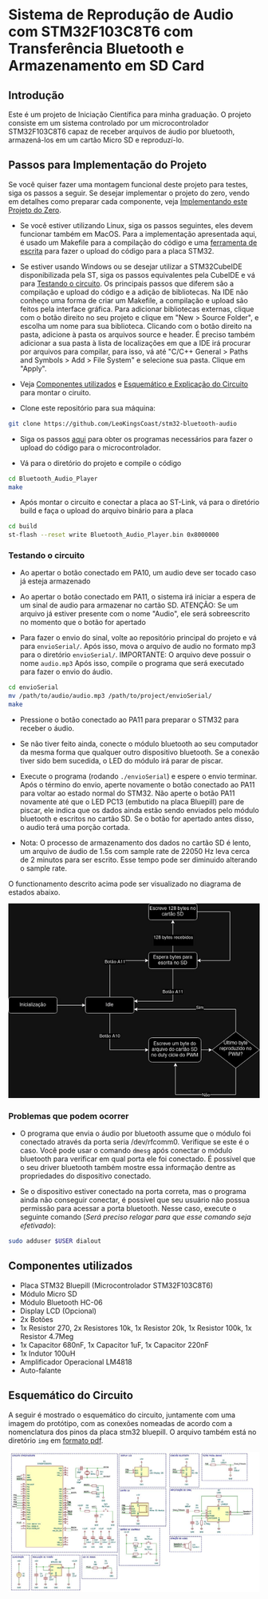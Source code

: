 # Sistema de Reprodução de Audio com STM32F103C8T6 com Transferência Bluetooth e Armazenamento em SD Card

## Introdução 

Este é um projeto de Iniciação Científica para minha graduação. O projeto consiste em um sistema controlado por um microcontrolador STM32F103C8T6 capaz de receber arquivos de áudio por bluetooth, armazená-los em um cartão Micro SD e reproduzí-lo.

## Passos para Implementação do Projeto

Se você quiser fazer uma montagem funcional deste projeto para testes, siga os passos a seguir. Se desejar implementar o projeto do zero, vendo em detalhes como preparar cada componente, veja [Implementando este Projeto do Zero](FROMSCRATCH.md).

- Se você estiver utilizando Linux, siga os passos seguintes, eles devem funcionar também em MacOS. Para a implementação apresentada aqui, é usado um Makefile para a compilação do código e uma [ferramenta de escrita](https://github.com/stlink-org/stlink) para fazer o upload do código para a placa STM32. 

- Se estiver usando Windows ou se desejar utilizar a STM32CubeIDE disponibilizada pela ST, siga os passos equivalentes pela CubeIDE e vá para [Testando o circuito](#testando-o-circuito). Os principais passos que diferem são a compilação e upload do código e a adição de bibliotecas. Na IDE não conheço uma forma de criar um Makefile, a compilação e upload são feitos pela interface gráfica. Para adicionar bibliotecas externas, clique com o botão direito no seu projeto e clique em "New > Source Folder", e escolha um nome para sua biblioteca. Clicando com o botão direito na pasta, adicione à pasta os arquivos source e header. É preciso também adicionar a sua pasta à lista de localizações em que a IDE irá procurar por arquivos para compilar, para isso, vá até "C/C++ General > Paths and Symbols > Add > File System" e selecione sua pasta. Clique em "Apply". 

- Veja [Componentes utilizados](#componentes-utilizados) e [Esquemático e Explicação do Circuito](#esquemático-e-explicação-do-circuito) para montar o ciruito.

- Clone este repositório para sua máquina:
```bash
git clone https://github.com/LeoKingsCoast/stm32-bluetooth-audio
```

- Siga os passos [aqui](https://github.com/LeoKingsCoast/stm32-linux-setup) para obter os programas necessários para fazer o upload do código para o microcontrolador.

- Vá para o diretório do projeto e compile o código
```bash
cd Bluetooth_Audio_Player
make
```

- Após montar o circuito e conectar a placa ao ST-Link, vá para o diretório build e faça o upload do arquivo binário para a placa
```bash
cd build
st-flash --reset write Bluetooth_Audio_Player.bin 0x8000000
```

### Testando o circuito

- Ao apertar o botão conectado em PA10, um audio deve ser tocado caso já esteja armazenado

- Ao apertar o botão conectado em PA11, o sistema irá iniciar a espera de um sinal de audio para armazenar no cartão SD. ATENÇÃO: Se um arquivo já estiver presente com o nome "Audio", ele será sobreescrito no momento que o botão for apertado

- Para fazer o envio do sinal, volte ao repositório principal do projeto e vá para `envioSerial/`. Após isso, mova o arquivo de audio no formato mp3 para o diretório `envioSerial/`. IMPORTANTE: O arquivo deve possuir o nome `audio.mp3` Após isso, compile o programa que será executado para fazer o envio do áudio.
```bash
cd envioSerial
mv /path/to/audio/audio.mp3 /path/to/project/envioSerial/
make
```

- Pressione o botão conectado ao PA11 para preparar o STM32 para receber o áudio. 

- Se não tiver feito ainda, conecte o módulo bluetooth ao seu computador da mesma forma que qualquer outro dispositivo bluetooth. Se a conexão tiver sido bem sucedida, o LED do módulo irá parar de piscar.

- Execute o programa (rodando `./envioSerial`) e espere o envio terminar. Após o término do envio, aperte novamente o botão conectado ao PA11 para voltar ao estado normal do STM32. Não aperte o botão PA11 novamente até que o LED PC13 (embutido na placa Bluepill) pare de piscar, ele indica que os dados ainda estão sendo enviados pelo módulo bluetooth e escritos no cartão SD. Se o botão for apertado antes disso, o audio terá uma porção cortada.

- Nota: O processo de armazenamento dos dados no cartão SD é lento, um arquivo de áudio de 1.5s com sample rate de 22050 Hz leva cerca de 2 minutos para ser escrito. Esse tempo pode ser diminuido alterando o sample rate.

O functionamento descrito acima pode ser visualizado no diagrama de estados abaixo.

![diagrama-de-estados](img/estados.jpg) 

### Problemas que podem ocorrer

- O programa que envia o áudio por bluetooth assume que o módulo foi conectado através da porta seria /dev/rfcomm0. Verifique se este é o caso. Você pode usar o comando `dmesg` após conectar o módulo bluetooth para verificar em qual porta ele foi conectado. É possível que o seu driver bluetooth também mostre essa informação dentre as propriedades do dispositivo conectado.

- Se o dispositivo estiver conectado na porta correta, mas o programa ainda não conseguir conectar, é possível que seu usuário não possua permissão para acessar a porta bluetooth. Nesse caso, execute o seguinte comando (*Será preciso relogar para que esse comando seja efetivado*):
```bash
sudo adduser $USER dialout
```

## Componentes utilizados

- Placa STM32 Bluepill (Microcontrolador STM32F103C8T6)
- Módulo Micro SD
- Módulo Bluetooth HC-06
- Display LCD (Opcional)
- 2x Botões
- 1x Resistor 270, 2x Resistores 10k, 1x Resistor 20k, 1x Resistor 100k, 1x Resistor 4.7Meg
- 1x Capacitor 680nF, 1x Capacitor 1uF, 1x Capacitor 220nF
- 1x Indutor 100uH
- Amplificador Operacional LM4818
- Auto-falante

## Esquemático do Circuito

A seguir é mostrado o esquemático do circuito, juntamente com uma imagem do protótipo, com as conexões nomeadas de acordo com a nomenclatura dos pinos da placa stm32 bluepill. O arquivo também está no diretório `img` em [formato pdf](img/circuit-schematic.pdf).     

![schamatic](img/circuit-schematic.jpg)

